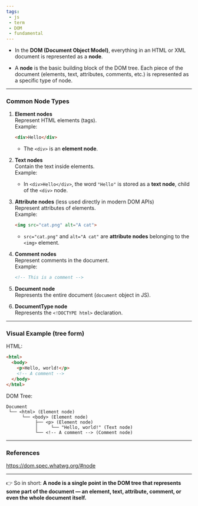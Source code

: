 ```yaml
---
tags: 
 - js
 - term
 - DOM
 - fundamental
---
```


- In the **DOM (Document Object Model)**, everything in an HTML or XML document is represented as a **node**.
    
- A **node** is the basic building block of the DOM tree. Each piece of the document (elements, text, attributes, comments, etc.) is represented as a specific type of node.
    

---

### Common Node Types

1. **Element nodes**  
    Represent HTML elements (tags).  
    Example:
    
    ```html
    <div>Hello</div>
    ```
    
    - The `<div>` is an **element node**.
        
2. **Text nodes**  
    Contain the text inside elements.  
    Example:
    
    - In `<div>Hello</div>`, the word `"Hello"` is stored as a **text node**, child of the `<div>` node.
        
3. **Attribute nodes** (less used directly in modern DOM APIs)  
    Represent attributes of elements.  
    Example:
    
    ```html
    <img src="cat.png" alt="A cat">
    ```
    
    - `src="cat.png"` and `alt="A cat"` are **attribute nodes** belonging to the `<img>` element.
        
4. **Comment nodes**  
    Represent comments in the document.  
    Example:
    
    ```html
    <!-- This is a comment -->
    ```
    
5. **Document node**  
    Represents the entire document (`document` object in JS).
    
6. **DocumentType node**  
    Represents the `<!DOCTYPE html>` declaration.
    

---

### Visual Example (tree form)

HTML:

```html
<html>
  <body>
    <p>Hello, world!</p>
    <!-- A comment -->
  </body>
</html>
```

DOM Tree:

```
Document
 └── <html> (Element node)
      └── <body> (Element node)
           ├── <p> (Element node)
           │     └── "Hello, world!" (Text node)
           └── <!-- A comment --> (Comment node)
```

---

### References
https://dom.spec.whatwg.org/#node

---

👉 So in short: **A node is a single point in the DOM tree that represents some part of the document — an element, text, attribute, comment, or even the whole document itself.**
